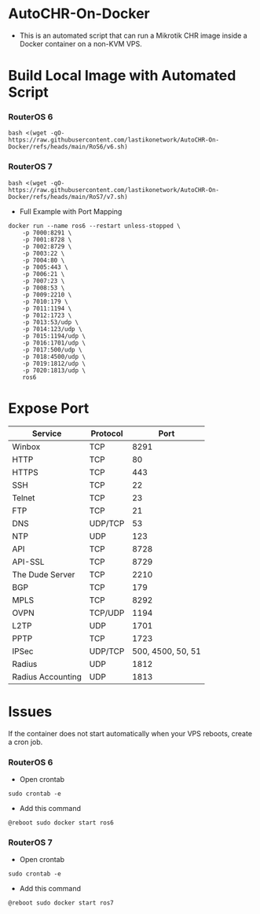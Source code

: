 # AutoCHR-On-Docker
- This is an automated script that can run a Mikrotik CHR image inside a Docker container on a non-KVM VPS.
# Build Local Image with Automated Script
### RouterOS 6
```
bash <(wget -qO- https://raw.githubusercontent.com/lastikonetwork/AutoCHR-On-Docker/refs/heads/main/RoS6/v6.sh)
```

### RouterOS 7
```
bash <(wget -qO- https://raw.githubusercontent.com/lastikonetwork/AutoCHR-On-Docker/refs/heads/main/RoS7/v7.sh)
```

- Full Example with Port Mapping
```
docker run --name ros6 --restart unless-stopped \
    -p 7000:8291 \
    -p 7001:8728 \
    -p 7002:8729 \
    -p 7003:22 \
    -p 7004:80 \
    -p 7005:443 \
    -p 7006:21 \
    -p 7007:23 \
    -p 7008:53 \
    -p 7009:2210 \
    -p 7010:179 \
    -p 7011:1194 \
    -p 7012:1723 \
    -p 7013:53/udp \
    -p 7014:123/udp \
    -p 7015:1194/udp \
    -p 7016:1701/udp \
    -p 7017:500/udp \
    -p 7018:4500/udp \
    -p 7019:1812/udp \
    -p 7020:1813/udp \
    ros6
```

# Expose Port
| Service          | Protocol | Port |
|------------------|----------|------|
| Winbox           | TCP      | 8291 |
| HTTP             | TCP      | 80   |
| HTTPS            | TCP      | 443  |
| SSH              | TCP      | 22   |
| Telnet           | TCP      | 23   |
| FTP              | TCP      | 21   |
| DNS              | UDP/TCP  | 53   |
| NTP              | UDP      | 123  |
| API              | TCP      | 8728 |
| API-SSL          | TCP      | 8729 |
| The Dude Server  | TCP      | 2210 |
| BGP              | TCP      | 179  |
| MPLS             | TCP      | 8292 |
| OVPN             | TCP/UDP  | 1194 |
| L2TP             | UDP      | 1701 |
| PPTP             | TCP      | 1723 |
| IPSec            | UDP/TCP  | 500, 4500, 50, 51 |
| Radius           | UDP      | 1812 |
| Radius Accounting| UDP      | 1813 |

# Issues
If the container does not start automatically when your VPS reboots, create a cron job.

### RouterOS 6
- Open crontab
```
sudo crontab -e
```
- Add this command
```
@reboot sudo docker start ros6
```
### RouterOS 7
- Open crontab
```
sudo crontab -e
```
- Add this command
```
@reboot sudo docker start ros7
```
